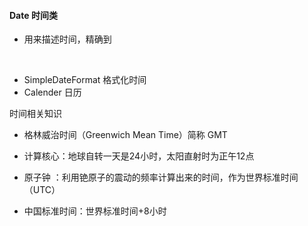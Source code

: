 #### Date  时间类

- 用来描述时间，精确到

​	

- SimpleDateFormat    格式化时间
- Calender                日历



时间相关知识

- 格林威治时间（Greenwich Mean Time）简称 GMT
- 计算核心：地球自转一天是24小时，太阳直射时为正午12点

- 原子钟 ：利用铯原子的震动的频率计算出来的时间，作为世界标准时间（UTC）
- 中国标准时间：世界标准时间+8小时

